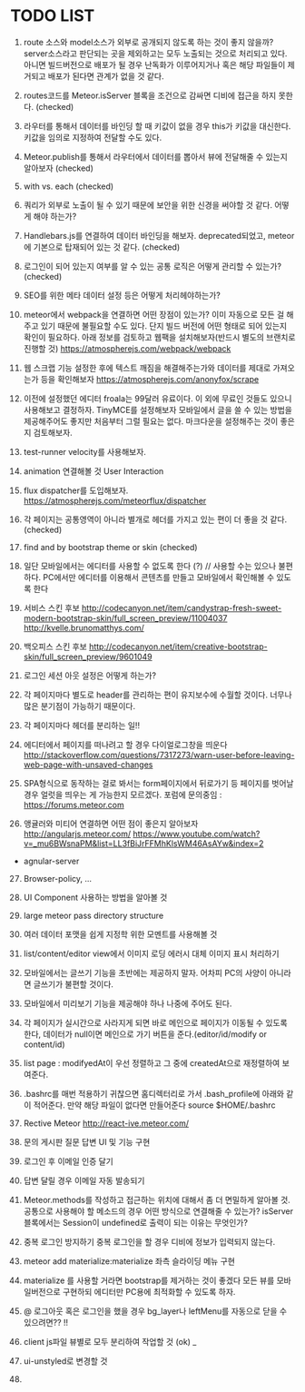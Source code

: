 # TODO LIST

1. route 소스와 model소스가 외부로 공개되지 않도록 하는 것이 좋지 않을까? server소스라고 판단되는 곳을 
제외하고는 모두 노출되는 것으로 처리되고 있다. 아니면 빌드버전으로 배포가 될 경우 난독화가 이루어지거나 혹은 
해당 파일들이 제거되고 배포가 된다면 관계가 없을 것 같다.

2. routes코드를 Meteor.isServer 블록을 조건으로 감싸면 디비에 접근을 하지 못한다. (checked)

3. 라우터를 통해서 데이터를 바인딩 할 때 키값이 없을 경우 this가 키값을 대신한다. 키값을 임의로 지정하여 전달할 수도 있다.

4. Meteor.publish를 통해서 라우터에서 데이터를 뽑아서 뷰에 전달해줄 수 있는지 알아보자 (checked)

5. with vs. each (checked)

6. 쿼리가 외부로 노출이 될 수 있기 때문에 보안을 위한 신경을 써야할 것 같다. 어떻게 해야 하는가?

7. Handlebars.js를 연결하여 데이터 바인딩을 해보자. deprecated되었고, meteor에 기본으로 탑재되어 있는 것 같다. (checked)

8. 로그인이 되어 있는지 여부를 알 수 있는 공통 로직은 어떻게 관리할 수 있는가? (checked)

9. SEO를 위한 메타 데이터 설정 등은 어떻게 처리헤야하는가?

10. meteor에서 webpack을 연결하면 어떤 장점이 있는가? 이미 자동으로 모든 걸 해주고 있기 때문에 불필요할 수도 있다.
단지 빌드 버전에 어떤 형태로 되어 있는지 확인이 필요하다.
아래 정보를 검토하고 웹팩을 설치해보자(반드시 별도의 브랜치로 진행할 것)
https://atmospherejs.com/webpack/webpack

11. 웹 스크랩 기능 설정한 후에 텍스트 깨짐을 해결해주는가와 데이터를 제대로 가져오는가 등을 확인해보자
https://atmospherejs.com/anonyfox/scrape

12. 이전에 설정했던 에디터 froala는 99달러 유료이다. 이 외에 무료인 것들도 있으니 사용해보고 결정하자.
TinyMCE를 설정해보자
모바일에서 글을 쓸 수 있는 방법을 제공해주어도 좋지만 처음부터 그럴 필요는 없다.
마크다운을 설정해주는 것이 좋은지 검토해보자.

13. test-runner velocity를 사용해보자.

14. animation 연결해볼 것 User Interaction

15. flux dispatcher를 도입해보자.
https://atmospherejs.com/meteorflux/dispatcher

16. 각 페이지는 공통영역이 아니라 별개로 헤더를 가지고 있는 편이 더 좋을 것 같다. (checked)

17. find and by bootstrap theme or skin (checked)

18. 일단 모바일에서는 에디터를 사용할 수 없도록 한다 (?) // 사용할 수는 있으나 불편하다.
PC에서만 에디터를 이용해서 콘텐츠를 만들고 모바일에서 확인해볼 수 있도록 한다
 
19. 서비스 스킨 후보
http://codecanyon.net/item/candystrap-fresh-sweet-modern-bootstrap-skin/full_screen_preview/11004037
http://kvelle.brunomatthys.com/

20. 백오피스 스킨 후보
http://codecanyon.net/item/creative-bootstrap-skin/full_screen_preview/9601049

21. 로그인 세션 아웃 설정은 어떻게 하는가?

22. 각 페이지마다 별도로 header를 관리하는 편이 유지보수에 수월할 것이다. 너무나 많은 분기점이 가능하기 때문이다.

23. 각 페이지마다 헤더를 분리하는 일!!

24. 에디터에서 페이지를 떠나려고 할 경우 다이얼로그창을 띄운다
http://stackoverflow.com/questions/7317273/warn-user-before-leaving-web-page-with-unsaved-changes

25. SPA형식으로 동작하는 걸로 봐서는 form페이지에서 뒤로가기 등 페이지를 벗어날 경우 얼럿을 띄우는 게 가능한지 모르겠다.
포럼에 문의중임 : https://forums.meteor.com

26. 앵귤러와 미티어 연결하면 어떤 점이 좋은지 알아보자  http://angularjs.meteor.com/
https://www.youtube.com/watch?v=_mu6BWsnaPM&list=LL3fBiJrFFMhKlsWM46AsAYw&index=2
+ agnular-server

27. Browser-policy, ...

28. UI Component 사용하는 방법을 알아볼 것

29. large meteor pass directory structure

30. 여러 데이터 포맷을 쉽게 지정학 위한 모멘트를 사용해볼 것

31. list/content/editor view에서 이미지 로딩 에러시 대체 이미지 표시 처리하기
 
32. 모바일에서는 글쓰기 기능을 초반에는 제공하지 말자. 어차피 PC의 사양이 아니라면 글쓰기가 불편할 것이다.

33. 모바일에서 미리보기 기능을 제공해야 하나 나중에 주어도 된다.

34. 각 페이지가 실시간으로 사라지게 되면 바로 메인으로 페이지가 이동될 수 있도록 한다,
데이터가 null이면 메인으로 가기 버튼을 준다.(editor/id/modify or content/id)
  
35. list page : modifyedAt이 우선 정렬하고 그 중에 createdAt으로 재정렬하여 보여준다.

36. .bashrc를 매번 적용하기 귀찮으면 홈디렉터리로 가서 .bash_profile에 아래와 같이 적어준다. 만약 해당 파일이 없다면 만들어준다
source $HOME/.bashrc

37. Rective Meteor http://react-ive.meteor.com/

38. 문의 게시판 질문 답변 UI 및 기능 구현

39. 로그인 후 이메일 인증 달기

40. 답변 달릴 경우 이메일 자동 발송되기 

41. Meteor.methods를 작성하고 접근하는 위치에 대해서 좀 더 면밀하게 알아볼 것.
공통으로 사용해야 할 메소드의 경우 어떤 방식으로 연결해줄 수 있는가?
isServer블록에서는 Session이 undefined로 출력이 되는 이유는 무엇인가?

42. 중복 로그인 방지하기
중복 로그인을 할 경우 디비에 정보가 입력되지 않는다.

43. meteor add materialize:materialize
좌측 슬라이딩 메뉴 구현 

44. materialize 를 사용할 거라면 bootstrap를 제거하는 것이 좋겠다
모든 뷰를 모바일버전으로 구현하되 에디터만 PC용에 최적화할 수 있도록 하자.

45. @ 로그아웃 혹은 로그인을 했을 경우 bg_layer나 leftMenu를 자동으로 닫을 수 있으려면?? !!

46. client js파일 뷰별로 모두 분리하여 작업할 것 (ok)
_ 
47. ui-unstyled로 변경할 것

48. 


